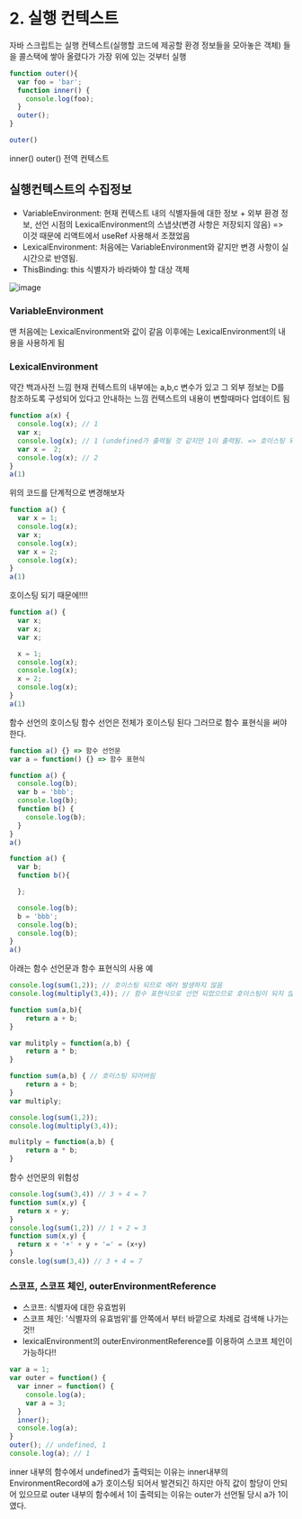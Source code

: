# 2. 실행 컨텍스트

자바 스크립트는 실행 컨텍스트(실행할 코드에 제공할 환경 정보들을 모아놓은 객체) 들을 콜스택에 쌓아 올렸다가 가장 위에 있는 것부터 실행
```javascript
function outer(){
  var foo = 'bar';
  function inner() {
    console.log(foo);
  }
  outer();
}

outer()
```

inner()
outer()
전역 컨텍스트

실행컨텍스트의 수집정보
-----
* VariableEnvironment: 현재 컨텍스트 내의 식별자들에 대한 정보 + 외부 환경 정보, 선언 시점의 LexicalEnvironment의 스냅샷(변경 사항은 저장되지 않음) => 이것 때문에 리액트에서 useRef 사용해서 조졌었음
* LexicalEnvironment: 처음에는 VariableEnvironment와 같지만 변경 사항이 실시간으로 반영됨.
* ThisBinding: this 식별자가 바라봐야 할 대상 객체

![image](https://user-images.githubusercontent.com/72545732/136683901-42f777c7-0d89-4d7f-8d06-a19b73d7a96e.png)

### VariableEnvironment
맨 처음에는 LexicalEnvironment와 값이 같음
이후에는 LexicalEnvironment의 내용을 사용하게 됨

### LexicalEnvironment
약간 백과사전 느낌
현재 컨텍스트의 내부에는 a,b,c 변수가 있고 그 외부 정보는 D를 참조하도록 구성되어 있다고 안내하는 느낌 
컨텍스트의 내용이 변할때마다 업데이트 됨

```javascript
function a(x) {
  console.log(x); // 1
  var x;
  console.log(x); // 1 (undefined가 출력될 것 같지만 1이 출력됨. => 호이스팅 되기 때문에!!!)
  var x =  2;
  console.log(x); // 2
}
a(1)
```

위의 코드를 단계적으로 변경해보자
```javascript
function a() {
  var x = 1;
  console.log(x);
  var x;
  console.log(x);
  var x = 2;
  console.log(x);
}
a(1)
```

호이스팅 되기 때문에!!!!
```javascript
function a() {
  var x;
  var x;
  var x;

  x = 1;
  console.log(x);
  console.log(x);
  x = 2;
  console.log(x);
}
a(1)
```

함수 선언의 호이스팅
함수 선언은 전체가 호이스팅 된다 그러므로 함수 표현식을 써야 한다.
```javascript
function a() {} => 함수 선언문
var a = function() {} => 함수 표현식
```

```javascript
function a() {
  console.log(b);
  var b = 'bbb';
  console.log(b);
  function b() {
    console.log(b);
  }
}
a()
```

```javascript
function a() {
  var b;
  function b(){

  };

  console.log(b);
  b = 'bbb';
  console.log(b);
  console.log(b);
}
a()
```
아래는 함수 선언문과 함수 표현식의 사용 예
```javascript
console.log(sum(1,2)); // 호이스팅 되므로 에러 발생하지 않음
console.log(multiply(3,4)); // 함수 표현식으로 선언 되었으므로 호이스팅이 되지 않고 에러 발생

function sum(a,b){
    return a + b;
}

var mulitply = function(a,b) {
    return a * b;
}
```

```javascript
function sum(a,b) { // 호이스팅 되어버림
    return a + b;
}
var multiply;

console.log(sum(1,2));
console.log(multiply(3,4));

mulitply = function(a,b) {
    return a * b;
}
```

함수 선언문의 위험성


```javascript
console.log(sum(3,4)) // 3 + 4 = 7
function sum(x,y) {
  return x + y;
}
console.log(sum(1,2)) // 1 + 2 = 3
function sum(x,y) {
  return x + '+' + y + '=' = (x+y)
}
consle.log(sum(3,4)) // 3 + 4 = 7
```

### 스코프, 스코프 체인, outerEnvironmentReference
* 스코프: 식별자에 대한 유효범위
* 스코프 체인: '식별자의 유효범위'를 안쪽에서 부터 바깥으로 차례로 검색해 나가는 것!!
* lexicalEnvironment의 outerEnvironmentReference를 이용하여 스코프 체인이 가능하다!!

```javascript
var a = 1;
var outer = function() {
  var inner = function() {
    console.log(a);
    var a = 3;
  }
  inner();
  console.log(a);
}
outer(); // undefined, 1
console.log(a); // 1
```

inner 내부의 함수에서 undefined가 출력되는 이유는 inner내부의 EnvironmentRecord에 a가 호이스팅 되어서 발견되긴 하지만 아직 값이 할당이 안되어 있으므로
outer 내부의 함수에서 1이 출력되는 이유는 outer가 선언될 당시 a가 1이 였다.